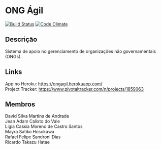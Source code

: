 # ONG Ágil

[![Build Status][BS img]][Build Status]
[![Code Climate][CC img]][Code Climate]

## Descrição  
Sistema de apoio no gerenciamento de organizações não governamentais (ONGs).

## Links
App no Heroku: https://ongagil.herokuapp.com/  
Project Tracker: https://www.pivotaltracker.com/n/projects/1859063

## Membros
David Silva Martins de Andrade  
Jean Adam Calixto do Vale  
Ligia Cassia Moreno de Castro Santos  
Mayra Satiko Hosokawa  
Rafael Felipe Sandroni Dias  
Ricardo Takazu Hatae  

[Build Status]: https://travis-ci.org/jeanadam/ongagil
[travis pull requests]: https://travis-ci.org/jeanadam/ongagil/pull_requests
[Code Climate]: https://codeclimate.com/github/jeanadam/ongagil
[Coverage Status]: https://coveralls.io/github/jeanadam/ongagil?branch=master

[GV img]: https://badge.fury.io/rb/ongagil.png
[BS img]: https://travis-ci.org/jeanadam/ongagil.png
[CC img]: https://codeclimate.com/github/jeanadam/ongagil.png
[CS img]: https://coveralls.io/repos/jeanadam/ongagil/badge.png?branch=master